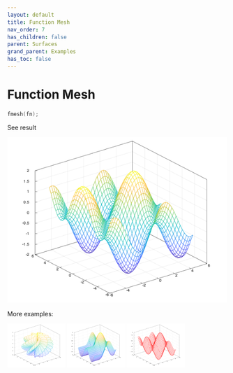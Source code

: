```yaml
---
layout: default
title: Function Mesh
nav_order: 7
has_children: false
parent: Surfaces
grand_parent: Examples
has_toc: false
---
```

# Function Mesh

```cpp
fmesh(fn);
```


See result

[![example_fmesh_1](fmesh/fmesh_1.png)](https://github.com/alandefreitas/matplotplusplus/blob/master/examples/surfaces/fmesh/fmesh_1.cpp)

More examples:
    
[![example_fmesh_2](fmesh/fmesh_2_thumb.png)](https://github.com/alandefreitas/matplotplusplus/blob/master/examples/surfaces/fmesh/fmesh_2.cpp)  [![example_fmesh_3](fmesh/fmesh_3_thumb.png)](https://github.com/alandefreitas/matplotplusplus/blob/master/examples/surfaces/fmesh/fmesh_3.cpp)  [![example_fmesh_4](fmesh/fmesh_4_thumb.png)](https://github.com/alandefreitas/matplotplusplus/blob/master/examples/surfaces/fmesh/fmesh_4.cpp)

  



<!-- Generated with mdsplit: https://github.com/alandefreitas/mdsplit -->

